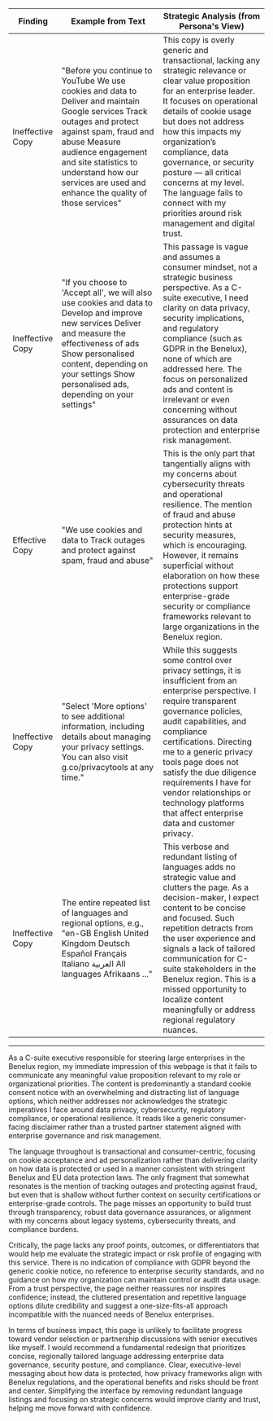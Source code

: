 | Finding          | Example from Text                                                                                                                                                                                                                                                                                                                                                                           | Strategic Analysis (from Persona's View)                                                                                                                                                                                                                                                                                                                                                               |
| ---------------- | ------------------------------------------------------------------------------------------------------------------------------------------------------------------------------------------------------------------------------------------------------------------------------------------------------------------------------------------------------------------------------------------- | ------------------------------------------------------------------------------------------------------------------------------------------------------------------------------------------------------------------------------------------------------------------------------------------------------------------------------------------------------------------------------------------------------ |
| Ineffective Copy | "Before you continue to YouTube We use cookies and data to Deliver and maintain Google services Track outages and protect against spam, fraud and abuse Measure audience engagement and site statistics to understand how our services are used and enhance the quality of those services"                                                                                                                                         | This copy is overly generic and transactional, lacking any strategic relevance or clear value proposition for an enterprise leader. It focuses on operational details of cookie usage but does not address how this impacts my organization’s compliance, data governance, or security posture — all critical concerns at my level. The language fails to connect with my priorities around risk management and digital trust.                                           |
| Ineffective Copy | "If you choose to 'Accept all', we will also use cookies and data to Develop and improve new services Deliver and measure the effectiveness of ads Show personalised content, depending on your settings Show personalised ads, depending on your settings"                                                                                                                                                                         | This passage is vague and assumes a consumer mindset, not a strategic business perspective. As a C-suite executive, I need clarity on data privacy, security implications, and regulatory compliance (such as GDPR in the Benelux), none of which are addressed here. The focus on personalized ads and content is irrelevant or even concerning without assurances on data protection and enterprise risk management.                                                             |
| Effective Copy   | "We use cookies and data to Track outages and protect against spam, fraud and abuse"                                                                                                                                                                                                                                                                                                        | This is the only part that tangentially aligns with my concerns about cybersecurity threats and operational resilience. The mention of fraud and abuse protection hints at security measures, which is encouraging. However, it remains superficial without elaboration on how these protections support enterprise-grade security or compliance frameworks relevant to large organizations in the Benelux region.                                                   |
| Ineffective Copy | "Select 'More options' to see additional information, including details about managing your privacy settings. You can also visit g.co/privacytools at any time."                                                                                                                                                                                                                           | While this suggests some control over privacy settings, it is insufficient from an enterprise perspective. I require transparent governance policies, audit capabilities, and compliance certifications. Directing me to a generic privacy tools page does not satisfy the due diligence requirements I have for vendor relationships or technology platforms that affect enterprise data and customer privacy.                                                        |
| Ineffective Copy | The entire repeated list of languages and regional options, e.g., "en-GB English United Kingdom Deutsch Español Français Italiano العربية All languages Afrikaans ..."                                                                                                                                                                                                                       | This verbose and redundant listing of languages adds no strategic value and clutters the page. As a decision-maker, I expect content to be concise and focused. Such repetition detracts from the user experience and signals a lack of tailored communication for C-suite stakeholders in the Benelux region. This is a missed opportunity to localize content meaningfully or address regional regulatory nuances.                                            |

---

As a C-suite executive responsible for steering large enterprises in the Benelux region, my immediate impression of this webpage is that it fails to communicate any meaningful value proposition relevant to my role or organizational priorities. The content is predominantly a standard cookie consent notice with an overwhelming and distracting list of language options, which neither addresses nor acknowledges the strategic imperatives I face around data privacy, cybersecurity, regulatory compliance, or operational resilience. It reads like a generic consumer-facing disclaimer rather than a trusted partner statement aligned with enterprise governance and risk management.

The language throughout is transactional and consumer-centric, focusing on cookie acceptance and ad personalization rather than delivering clarity on how data is protected or used in a manner consistent with stringent Benelux and EU data protection laws. The only fragment that somewhat resonates is the mention of tracking outages and protecting against fraud, but even that is shallow without further context on security certifications or enterprise-grade controls. The page misses an opportunity to build trust through transparency, robust data governance assurances, or alignment with my concerns about legacy systems, cybersecurity threats, and compliance burdens.

Critically, the page lacks any proof points, outcomes, or differentiators that would help me evaluate the strategic impact or risk profile of engaging with this service. There is no indication of compliance with GDPR beyond the generic cookie notice, no reference to enterprise security standards, and no guidance on how my organization can maintain control or audit data usage. From a trust perspective, the page neither reassures nor inspires confidence; instead, the cluttered presentation and repetitive language options dilute credibility and suggest a one-size-fits-all approach incompatible with the nuanced needs of Benelux enterprises.

In terms of business impact, this page is unlikely to facilitate progress toward vendor selection or partnership discussions with senior executives like myself. I would recommend a fundamental redesign that prioritizes concise, regionally tailored language addressing enterprise data governance, security posture, and compliance. Clear, executive-level messaging about how data is protected, how privacy frameworks align with Benelux regulations, and the operational benefits and risks should be front and center. Simplifying the interface by removing redundant language listings and focusing on strategic concerns would improve clarity and trust, helping me move forward with confidence.